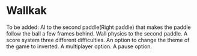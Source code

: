 # Wallkak
To be added:
AI to the second paddle(Right paddle) that makes the paddle follow the ball a few frames behind.
Wall physics to the second paddle.
A score system
three different difficulties.
An option to change the theme of the game to inverted.
A multiplayer option.
A pause option.
